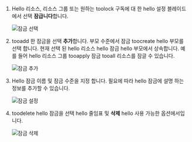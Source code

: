 1. Hello 리소스, 리소스 그룹 또는 원하는 toolock 구독에 대 한 hello 설정 블레이드에서 선택 **잠급니다**합니다.
   
      ![잠금 선택](./media/resource-manager-lock-resources/select-lock.png)
2. tooadd 한 잠금을 선택 **추가**합니다. 부모 수준에서 잠금 toocreate hello 부모를 선택 합니다. 현재 선택 된 hello 리소스 hello 잠금 hello 부모에서 상속합니다. 예를 들어 hello 리소스 그룹 tooapply 잠금 tooall 리소스를 잠글 수 있습니다.
   
      ![잠금 추가](./media/resource-manager-lock-resources/add-lock.png) 
3. Hello 잠금 이름 및 잠금 수준을 지정 합니다. 필요에 따라 hello 잠금에 설명 하는 정보를 추가할 수 있습니다.
   
      ![잠금 설정](./media/resource-manager-lock-resources/set-lock.png) 
4. toodelete hello 잠금을 선택 hello 줄임표 및 **삭제** hello 사용 가능한 옵션에서입니다.
   
      ![잠금 삭제](./media/resource-manager-lock-resources/delete-lock.png) 

